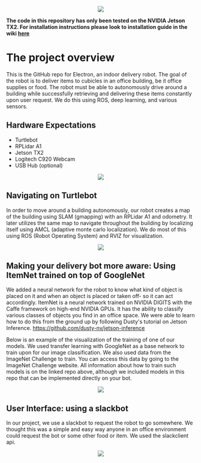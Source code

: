 <p align="center">
  <img src="https://github.com/NVIDIA-Jetson/turtlebot3/blob/master/images/electron.png">
</p>

**The code in this repository has only been tested on the NVIDIA Jetson TX2. For installation instructions please look to installation guide in the wiki [here](https://github.com/NVIDIA-Jetson/Electron/wiki/Installation)**

# The project overview
This is the GitHub repo for Electron, an indoor delivery robot. The goal of the robot is to deliver items to cubicles in an office building, be it office supplies or food. The robot must be able to autonomously drive around a building while successfully retrieving and delivering these items constantly upon user request. We do this using ROS, deep learning, and various sensors.

## Hardware Expectations
  * Turtlebot
  * RPLidar A1
  * Jetson TX2
  * Logitech C920 Webcam
  * USB Hub (optional)

<p align="center">
  <img src="http://i.imgur.com/8u2dQ3u.jpg">
</p>

## Navigating on Turtlebot
In order to move around a building autonomously, our robot creates a map of the building using SLAM (gmapping) with an RPLidar A1 and odometry. It later utilizes the same map to navigate throughout the building by localizing itself using AMCL (adaptive monte carlo localization). We do most of this using ROS (Robot Operating System) and RVIZ for visualization.

<p align="center">
  <img src="http://i.imgur.com/cF9dbGn.png">
</p>

## Making your delivery bot more aware: Using ItemNet trained on top of GoogleNet
We added a neural network for the robot to know what kind of object is placed on it and when an object is placed or taken off- so it can act accordingly. ItemNet is a neural network trained on NVIDIA DIGITS with the Caffe framework on high-end NVIDIA GPUs. It has the ability to classify various classes of objects you find in an office space. We were able to learn how to do this from the ground up by following Dusty's tutorial on Jetson Inference.
https://github.com/dusty-nv/jetson-inference 

Below is an example of the visualization of the training of one of our models. We used transfer learning with GoogleNet as a base network to train upon for our image classification. We also used data from the ImageNet Challenge to train. You can access this data by going to the ImageNet Challenge website. All information about how to train such models is on the linked repo above, although we included models in this repo that can be implemented directly on your bot.
<p align="center">
  <img src="http://i.imgur.com/yvEDrfE.png">
</p>

## User Interface: using a slackbot
In our project, we use a slackbot to request the robot to go somewhere. We thought this was a simple and easy way anyone in an office environment could request the bot or some other food or item. We used the slackclient api.
<p align="center">
  <img src="http://i.imgur.com/nyPYhMP.png">
</p>
